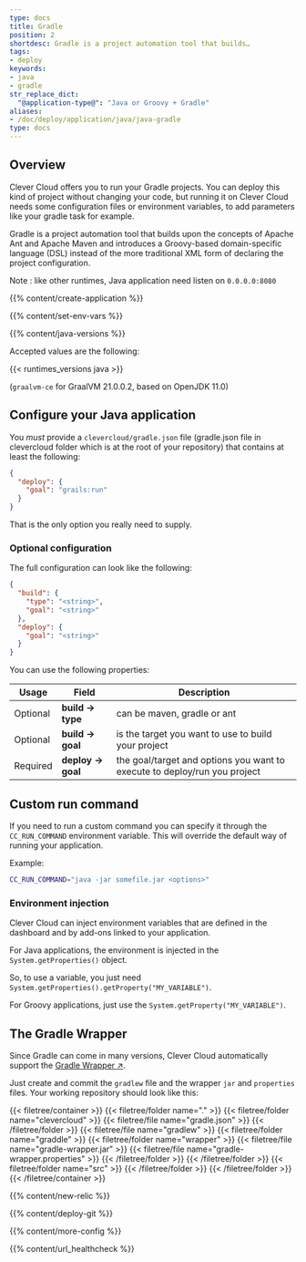 ```yaml
---
type: docs
title: Gradle
position: 2
shortdesc: Gradle is a project automation tool that builds…
tags:
- deploy
keywords:
- java
- gradle
str_replace_dict:
  "@application-type@": "Java or Groovy + Gradle" 
aliases:
- /doc/deploy/application/java/java-gradle
type: docs
---
```


## Overview

Clever Cloud offers you to run your Gradle projects. You can deploy this kind of project without changing your code, but running it on Clever Cloud needs some configuration files or environment variables, to add parameters like your gradle task for example.

Gradle is a project automation tool that builds upon the concepts of Apache Ant and Apache Maven and introduces a Groovy-based domain-specific language (DSL) instead of the more traditional XML form of declaring the project configuration.

Note : like other runtimes, Java application need listen on `0.0.0.0:8080`

{{% content/create-application %}}

{{% content/set-env-vars %}}

{{% content/java-versions %}}

Accepted values are the following:

{{< runtimes_versions java >}}

(`graalvm-ce` for GraalVM 21.0.0.2, based on OpenJDK 11.0)

## Configure your Java application

You *must* provide a `clevercloud/gradle.json` file (gradle.json file in
clevercloud folder which is at the root of your repository) that
contains at least the following:

```json
{
  "deploy": {
    "goal": "grails:run"
  }
}
```

That is the only option you really need to supply.

### Optional configuration

The full configuration can look like the following:

```json
{
  "build": {
    "type": "<string>",
    "goal": "<string>"
  },
  "deploy": {
    "goal": "<string>"
  }
}
```

You can use the following properties:

| Usage    | Field             | Description                                                               |
|----------|-------------------|---------------------------------------------------------------------------|
| Optional | **build → type**  | can be maven, gradle or ant                                               |
| Optional | **build → goal**  | is the target you want to use to build your project                       |
| Required | **deploy → goal** | the goal/target and options you want to execute to deploy/run you project |

## Custom run command

If you need to run a custom command
you can specify it through the `CC_RUN_COMMAND` environment variable.
This will override the default way of running your application.

Example:

```bash
CC_RUN_COMMAND="java -jar somefile.jar <options>"
```

### Environment injection

Clever Cloud can inject environment variables that are defined in the
dashboard and by add-ons linked to your application.

For Java applications, the environment is injected in the `System.getProperties()` object.

So, to use a variable, you just need `System.getProperties().getProperty("MY_VARIABLE")`.

For Groovy applications, just use the `System.getProperty("MY_VARIABLE")`.

## The Gradle Wrapper

Since Gradle can come in many versions, Clever Cloud automatically support the [Gradle Wrapper ↗](https://www.gradle.org/docs/current/userguide/gradle_wrapper.html).

Just create and commit the `gradlew` file and the wrapper `jar` and `properties` files. Your working repository should look like this:

{{< filetree/container >}}
  {{< filetree/folder name="." >}}
    {{< filetree/folder name="clevercloud" >}}
      {{< filetree/file name="gradle.json" >}}
    {{< /filetree/folder >}}
    {{< filetree/file name="gradlew" >}}
    {{< filetree/folder name="graddle" >}}
      {{< filetree/folder name="wrapper" >}}
        {{< filetree/file name="gradle-wrapper.jar" >}}
        {{< filetree/file name="gradle-wrapper.properties" >}}
      {{< /filetree/folder >}}
    {{< /filetree/folder >}}
    {{< filetree/folder name="src" >}}
    {{< /filetree/folder >}}
  {{< /filetree/folder >}}
{{< /filetree/container >}}

 {{% content/new-relic %}}

 {{% content/deploy-git %}}

{{% content/more-config %}}

{{% content/url_healthcheck %}}
